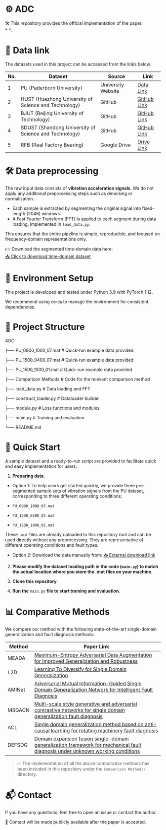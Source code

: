 # ⚙️ ADC
🛠️ This repository provides the official implementation of the paper.  
**" "**.

# 🔗 Data link
The datasets used in this project can be accessed from the links below.
 
| No. | Dataset | Source | Link |
|-----|---------|--------|------|
| 1   | PU (Paderborn University)            | University Website | [Data Link](https://mb.uni-paderborn.de/en/kat/research/kat-datacenter/bearing-datacenter/data-sets-and-download) |
| 2   | HUST (Huazhong University of Science and Technology) | GitHub | [GitHub Link](https://github.com/CHAOZHAO-1/HUSTbearing-dataset) |
| 3   | BJUT (Beijing University of Technology) | GitHub | [GitHub Link](https://github.com/Liudd-BJUT/WT-planetary-gearbox-dataset/tree/master) |
| 4   | SDUST (Shandong University of Science and Technology) | GitHub | [GitHub Link]( https://github.com/JRWang-SDUST/SDUST-Dataset.git) |
| 5   | RFB (Real Factory Bearing)          | Google Drive | [Drive Link](https://drive.google.com/drive/folders/1DHthZwWF6UCn5ukUCBAqJUe1uBwbxXX8?usp=share_link) |
# 🛠️ Data preprocessing
The raw input data consists of **vibration acceleration signals**. We do not apply any additional preprocessing steps such as denoising or normalization. 

- Each sample is extracted by segmenting the original signal into fixed-length (2048) windows.
- A Fast Fourier Transform (FFT) is applied to each segment during data loading, implemented in `load_data.py`.

This ensures that the entire pipeline is simple, reproducible, and focused on frequency-domain representations only.

👉 Download the segmented time-domain data here:  
[📥 Click to download time-domain dataset](https://drive.google.com/drive/folders/1Ok5xu_rYZKq47lokK3_Oad4XsGGixOSc?usp=drive_link)
# 🧪 Environment Setup
This project is developed and tested under Python 3.9 with PyTorch 1.12.

We recommend using `conda` to manage the environment for consistent dependencies.

# 📁 Project Structure
 ADC

├── PU_0900_1000_07.mat # Quick-run example data provided

├── PU_1500_0400_07.mat # Quick-run example data provided

├── PU_1500_1000_01.mat # Quick-run example data provided

├── Comparison Methods # Code for the relevant comparison method

├── load_data.py      # Data loading and FFT

├── construct_loader.py # Dataloader builder

├── module.py # Loss functions and modules

├── main.py # Training and evaluation

└── README.md
# 🚀 Quick Start

A sample dataset and a ready-to-run script are provided to facilitate quick and easy implementation for users.

1. **Preparing data**.
- Option 1: To help users get started quickly, we provide three pre-segmented sample sets of vibration signals from the PU dataset, corresponding to three different operating conditions:

- `PU_0900_1000_07.mat`
- `PU_1500_0400_07.mat`
- `PU_1500_1000_01.mat`

These `.mat` files are already uploaded to this repository root and can be used directly without any preprocessing. They are representative of different operating conditions and fault types.
- Option 2: Download the data manually from: [📥 External download link](https://drive.google.com/drive/folders/1Ok5xu_rYZKq47lokK3_Oad4XsGGixOSc?usp=drive_link)

2. **Please modify the dataset loading path in the code (`main.py`) to match the actual location where you store the .mat files on your machine**.

3. **Clone this repository**.
   
4. **Run the** `main.py` **file to start training and evaluation**.


# 📊 Comparative Methods

We compare our method with the following state-of-the-art single-domain generalization and fault diagnosis methods:

| Method   | Paper Link |
|----------|------------|
| MEADA    | [Maximum-Entropy Adversarial Data Augmentation for Improved Generalization and Robustness](https://proceedings.neurips.cc/paper/2020/hash/a5bfc9e07964f8dddeb95fc584cd965d-Abstract.html) |
| L2D      | [Learning To Diversify for Single Domain Generalization](https://openaccess.thecvf.com/content/ICCV2021/html/Wang_Learning_To_Diversify_for_Single_Domain_Generalization_ICCV_2021_paper.html)|
| AMINet   | [Adversarial Mutual Information-Guided Single Domain Generalization Network for Intelligent Fault Diagnosis](https://ieeexplore.ieee.org/abstract/document/9774938) |
| MSGACN   | [Multi-scale style generative and adversarial contrastive networks for single domain generalization fault diagnosis](https://www.sciencedirect.com/science/article/pii/S0951832023007937) |
| ACL      | [Single domain generalization method based on anti-causal learning for rotating machinery fault diagnosis](https://www.sciencedirect.com/science/article/pii/S0951832024003247) |
| DEFSDG   | [Domain expansion fusion single-domain generalization framework for mechanical fault diagnosis under unknown working conditions](https://www.sciencedirect.com/science/article/pii/S0952197624015380) |

> ✅ The implementation of all the above comparative methods has been included in this repository under the `Comparison Methods/` directory.


# 📬 Contact

If you have any questions, feel free to open an issue or contact the author.

📮 Contact will be made publicly available after the paper is accepted.
